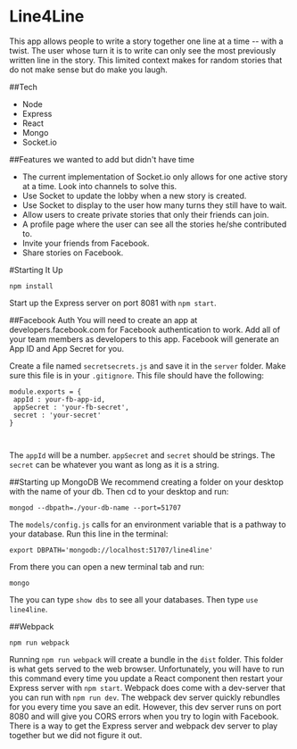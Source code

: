 # Line4Line

This app allows people to write a story together one line at a time -- with a twist. The user whose turn it is to write can only see the most previously written line in the story. This limited context makes for random stories that do not make sense but do make you laugh.

##Tech
- Node
- Express
- React
- Mongo
- Socket.io

##Features we wanted to add but didn't have time
- The current implementation of Socket.io only allows for one active story at a time. Look into channels to solve this.
- Use Socket to update the lobby when a new story is created.
- Use Socket to display to the user how many turns they still have to wait.
- Allow users to create private stories that only their friends can join.
- A profile page where the user can see all the stories he/she contributed to.
- Invite your friends from Facebook.
- Share stories on Facebook.

#Starting It Up

```
npm install
```

Start up the Express server on port 8081 with `npm start`. 

##Facebook Auth
You will need to create an app at developers.facebook.com for Facebook authentication to work. Add all of your team members as developers to this app. Facebook will generate an App ID and App Secret for you.

Create a file named `secretsecrets.js` and save it in the `server` folder. Make sure this file is in your `.gitignore`. This file should have the following:

```
module.exports = {
 appId : your-fb-app-id,
 appSecret : 'your-fb-secret',
 secret : 'your-secret'
}



```
The `appId` will be a number. `appSecret` and `secret` should be strings. The `secret` can be whatever you want as long as it is a string.


##Starting up MongoDB
We recommend creating a folder on your desktop with the name of your db. Then cd to your desktop and run:
```
mongod --dbpath=./your-db-name --port=51707

```

The `models/config.js` calls for an environment variable that is a pathway to your database. Run this line in the terminal:
```
export DBPATH='mongodb://localhost:51707/line4line'
```

From there you can open a new terminal tab and run:

```
mongo
```
The you can type `show dbs` to see all your databases. Then type `use line4line`.

##Webpack
```
npm run webpack
```
Running  `npm run webpack` will create a bundle in the `dist` folder. This folder is what gets served to the web browser. Unfortunately, you will have to run this command every time you update a React component then restart your Express server with `npm start`. Webpack does come with a dev-server that you can run with `npm run dev`. The webpack dev server quickly rebundles for you every time you save an edit. However, this dev server runs on port 8080 and will give you CORS errors when you try to login with Facebook. There is a way to get the Express server and webpack dev server to play together but we did not figure it out.
